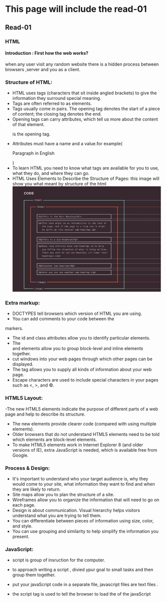 # This page will include the  read-01 
## Read-01
### HTML
#### Introduction : First how the web works?
when any user visit any random website there is a hidden process between browsers ,server and you as a client.

### Structure of HTML:
- HTML uses tags (characters that sit inside angled
brackets) to give the information they surround special
meaning.
- Tags are often referred to as elements.
- Tags usually come in pairs. The opening tag denotes
the start of a piece of content; the closing tag denotes
the end.
- Opening tags can carry attributes, which tell us more
about the content of that element.<p> is the opening tag.
- Attributes must have a name and a value.for example(<p lang="en-us">Paragraph in English</p>)
- To learn HTML you need to know what tags are
available for you to use, what they do, and where they
can go.
- HTML Uses Elements to Describe the Structure of Pages:
this image will show you what meant by structure of the html 
![](H.png) 

### Extra markup:
- DOCTYPES tell browsers which version of HTML you
are using.
- You can add comments to your code between the
<!-- and --> markers.
- The id and class attributes allow you to identify
particular elements.
- The <div> and <span> elements allow you to group
block-level and inline elements together.
- <iframes> cut windows into your web pages through
which other pages can be displayed.
- The <meta> tag allows you to supply all kinds of
information about your web page.
- Escape characters are used to include special
characters in your pages such as <, >, and ©.

### HTML5 Layout:
-The new HTML5 elements indicate the purpose of
different parts of a web page and help to describe
its structure.
- The new elements provide clearer code (compared
with using multiple <div> elements).
- Older browsers that do not understand HTML5
elements need to be told which elements are
block-level elements.
- To make HTML5 elements work in Internet Explorer 8
(and older versions of IE), extra JavaScript is needed,
which is available free from Google.

### Process & Design:
- It's important to understand who your target audience
is, why they would come to your site, what information
they want to find and when they are likely to return.
- Site maps allow you to plan the structure of a site.
- Wireframes allow you to organize the information that
will need to go on each page.
- Design is about communication. Visual hierarchy helps
visitors understand what you are trying to tell them.
- You can differentiate between pieces of information
using size, color, and style.
- You can use grouping and similarity to help simplify
the information you present.

### JavaScript:
- script is group of insruction for the computer.
- to approach writing a script , divied ypur goal to small tasks and then group them together. 
- put your javaScript code in a separate file, javascript files are text files .

- the script tag is used to tell  the browser to load the of the javaScript 




 


 



 





